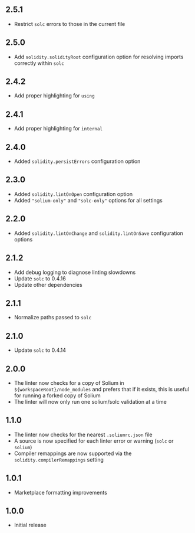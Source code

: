 ## 2.5.1

- Restrict `solc` errors to those in the current file

## 2.5.0

- Add `solidity.solidityRoot` configuration option for resolving imports correctly within `solc`

## 2.4.2

- Add proper highlighting for `using`

## 2.4.1

- Add proper highlighting for `internal`

## 2.4.0

- Added `solidity.persistErrors` configuration option

## 2.3.0

- Added `solidity.lintOnOpen` configuration option
- Added `"solium-only"` and `"solc-only"` options for all settings

## 2.2.0

- Added `solidity.lintOnChange` and `solidity.lintOnSave` configuration options

## 2.1.2

- Add debug logging to diagnose linting slowdowns
- Update `solc` to 0.4.16
- Update other dependencies

## 2.1.1

- Normalize paths passed to `solc`

## 2.1.0

- Update `solc` to 0.4.14

## 2.0.0

- The linter now checks for a copy of Solium in `${workspaceRoot}/node_modules` and prefers that if it exists, this is useful for running a forked copy of Solium
- The linter will now only run one solium/solc validation at a time

## 1.1.0

- The linter now checks for the nearest `.soliumrc.json` file
- A source is now specified for each linter error or warning (`solc` or `solium`)
- Compiler remappings are now supported via the `solidity.compilerRemappings` setting

## 1.0.1

- Marketplace formatting improvements

## 1.0.0

- Initial release
